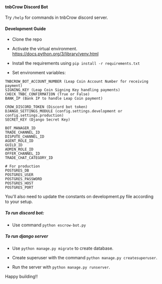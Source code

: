 #### tnbCrow Discord Bot

Try `/help` for commands in tnbCrow discord server.

#### Development Guide

- Clone the repo

- Activate the virtual environment. https://docs.python.org/3/library/venv.html

- Install the requirements using `pip install -r requirements.txt`

- Set environment variables:

```shell
TNBCROW_BOT_ACCOUNT_NUMBER (Leap Coin Account Number for receiving payment)
SIGNING_KEY (Leap Coin Signing Key handling payments)
CHECK_TNBC_CONFIRMATION (True or False)
BANK_IP (Bank IP to handle Leap Coin payment)

CROW_DISCORD_TOKEN (Discord bot token)
DJANGO_SETTINGS_MODULE (config.settings.development or config.settings.production)
SECRET_KEY (Django Secret Key)

BOT_MANAGER_ID
TRADE_CHANNEL_ID
DISPUTE_CHANNEL_ID
AGENT_ROLE_ID
GUILD_ID
ADMIN_ROLE_ID
OFFER_CHANNEL_ID
TRADE_CHAT_CATEGORY_ID

# For production
POSTGRES_DB
POSTGRES_USER
POSTGRES_PASSWORD
POSTGRES_HOST
POSTGRES_PORT
```

You'll also need to update the constants on development.py file according to your setup.

##### To run discord bot:

- Use command `python escrow-bot.py`

##### To run django server

- Use `python manage.py migrate` to create database.

- Create superuser with the command `python manage.py createsuperuser`.

- Run the server with `python manage.py runserver`.

Happy building!!
